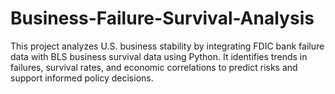 # Business-Failure-Survival-Analysis
This project analyzes U.S. business stability by integrating FDIC bank failure data with BLS business survival data using Python. It identifies trends in failures, survival rates, and economic correlations to predict risks and support informed policy decisions.
